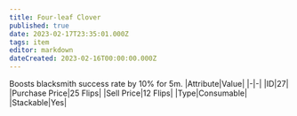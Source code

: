 ```yaml
---
title: Four-leaf Clover
published: true
date: 2023-02-17T23:35:01.000Z
tags: item
editor: markdown
dateCreated: 2023-02-16T00:00:00.000Z
---
```


Boosts blacksmith success rate by 10% for 5m.
|Attribute|Value|
|-|-|
|ID|27|
|Purchase Price|25 Flips|
|Sell Price|12 Flips|
|Type|Consumable|
|Stackable|Yes|

